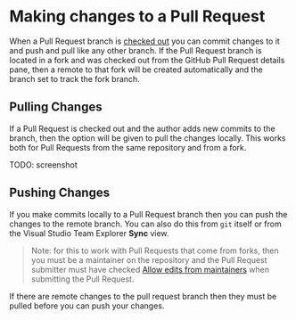 # Making changes to a Pull Request

When a Pull Request branch is [checked out](review-a-pull-request-in-visual-studio.md) you can commit changes to it and push and pull like any other branch. If the Pull Request branch is located in a fork and was checked out from the GitHub Pull Request details pane, then a remote to that fork will be created automatically and the branch set to track the fork branch.

## Pulling Changes

If a Pull Request is checked out and the author adds new commits to the branch, then the option will be given to pull the changes locally. This works both for Pull Requests from the same repository and from a fork.

TODO: screenshot

## Pushing Changes

If you make commits locally to a Pull Request branch then you can push the changes to the remote branch. You can also do this from `git` itself or from the Visual Studio Team Explorer **Sync** view.

> Note: for this to work with Pull Requests that come from forks, then you must be a maintainer on the repository and the Pull Request submitter must have checked [Allow edits from maintainers](https://help.github.com/articles/allowing-changes-to-a-pull-request-branch-created-from-a-fork/) when submitting the Pull Request.

If there are remote changes to the pull request branch then they must be pulled before you can push your changes.